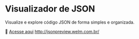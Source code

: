 # Visualizador de JSON

Visualize e explore código JSON de forma simples e organizada.

🔗 [Acesse aqui](http://jsonpreview.welm.com.br/) http://jsonpreview.welm.com.br/
